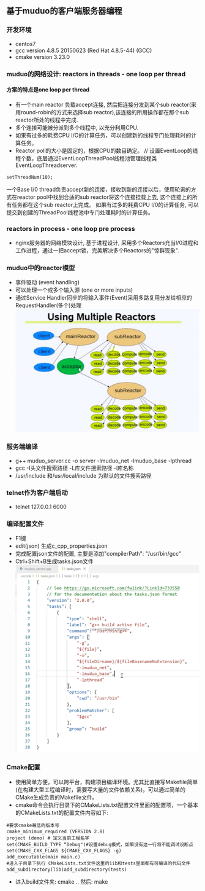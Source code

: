 ## 基于muduo的客户端服务器编程

### 开发环境
- centos7
- gcc version 4.8.5 20150623 (Red Hat 4.8.5-44) (GCC) 
- cmake version 3.23.0

### muduo的网络设计: reactors in threads - one loop per thread
#### 方案的特点是one loop per thread
- 有一个main reactor 负载accept连接, 然后把连接分发到某个sub reactor(采用round-robin的方式来选择sub reactor),该连接的所用操作都在那个sub reactor所处的线程中完成. 
- 多个连接可能被分派到多个线程中, 以充分利用CPU.
- 如果有过多的耗费CPU I/O的计算任务，可以创建新的线程专门处理耗时的计算任务。
- Reactor poll的大小是固定的，根据CPU的数目确定。
// 设置EventLoop的线程个数，底层通过EventLoopThreadPool线程池管理线程类EventLoopThreadserver.

```
setThreadNum(10);
```
一个Base I/0 thread负责accept新的连接，接收到新的连接以后，使用轮询的方式在reactor pool中找到合适的sub reactor将这个连接挂载上去, 这个连接上的所有任务都在这个sub reactor上完成。
如果有过多的耗费CPU I/0的计算任务, 可以提交到创建的ThreadPool线程池中专门处理耗时的计算任务。

### reactors in process - one loop pre process
- nginx服务器的网络模块设计, 基于进程设计, 采用多个Reactors充当I/0进程和工作进程，通过一把accept锁，完美解决多个Reactors的"惊群现象".

### muduo中的reactor模型
- 事件驱动 (event handling)
- 可以处理一个或多个输入源 (one or more inputs)
- 通过Service Handler同步的将输入事件(Event)采用多路复用分发给相应的RequestHandler(多个)处理
![Alt text](pic/image.png)

### 服务端编译
- g++ muduo_server.cc -o server -lmuduo_net -lmuduo_base -lpthread
- gcc -I头文件搜索路径 -L库文件搜索路径 -l库名称 
- /usr/include 和/usr/local/include 为默认的文件搜索路径
### telnet作为客户端启动
- telnet 127.0.0.1 6000 

### 编译配置文件
- F1键
- edit(json)  生成c_cpp_properties.json
- 完成配置json文件的配置, 主要是添加"compilerPath": "/usr/bin/gcc"
- Ctrl+Shift+B生成tasks.json文件
![Alt text](testmuduo/pic/image2.png)

### Cmake配置
- 使用简单方便，可以跨平台，构建项目编译环境。尤其比直接写Makefile简单(在构建大型工程编译时，需要写大量的文件依赖关系)，可以通过简单的CMake生成负责的Makefile文件。
- cmake命令会执行目录下的CMakeLists.txt配置文件里面的配置项，一个基本的CMakeLists.txt的配置文件内容如下:

```
#要求cmake最低的版本号
cmake_minimum_required (VERSION 2.8)
project (demo) # 定义当前工程名字
set(CMAKE_BUILD_TYPE “Debug")#设置debug模式，如果没有这一行将不能调试设断点
set(CMAKE_CXX_FLAGS ${CMAKE_CXX_FLAGS} -g)
add_executable(main main.c)
#进入子目录下执行 CMakeLists.txt文件这里的1ib和tests里面都有可编译的代码文件
add_subdirectory(lib)add_subdirectory(tests)
```
- 进入build文件夹: cmake .. 然后: make
